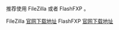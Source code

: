 推荐使用 FileZilla 或者 FlashFXP 。

FileZilla [官网下载地址](http://filezilla-project.org/)
FlashFXP [官网下载地址](http://www.flashfxp.com/)
